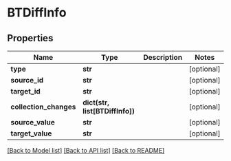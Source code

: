 # BTDiffInfo

## Properties
Name | Type | Description | Notes
------------ | ------------- | ------------- | -------------
**type** | **str** |  | [optional] 
**source_id** | **str** |  | [optional] 
**target_id** | **str** |  | [optional] 
**collection_changes** | **dict(str, list[BTDiffInfo])** |  | [optional] 
**source_value** | **str** |  | [optional] 
**target_value** | **str** |  | [optional] 

[[Back to Model list]](../README.md#documentation-for-models) [[Back to API list]](../README.md#documentation-for-api-endpoints) [[Back to README]](../README.md)



